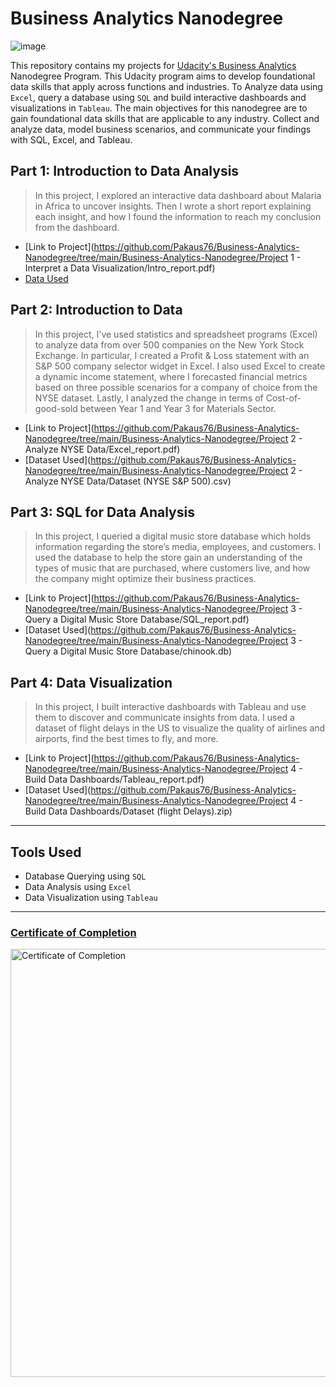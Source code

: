 # Business Analytics Nanodegree

![image](https://user-images.githubusercontent.com/86031983/175003761-99ee51cf-9900-45de-af49-9465279eaa39.png)

This repository contains my projects for [Udacity's Business Analytics](https://www.udacity.com/course/business-analytics-nanodegree--nd098) Nanodegree Program. This Udacity program aims to develop foundational data skills that apply across functions and industries. To Analyze data using `Excel`, query a database using `SQL` and build interactive dashboards and visualizations in `Tableau`. The main objectives for this nanodegree are to gain foundational data skills that are applicable to any industry. Collect and analyze data, model business scenarios, and communicate your findings with SQL, Excel, and Tableau. 


## Part 1: Introduction to Data Analysis


> In this project, I explored an interactive data dashboard about Malaria in Africa to uncover insights. Then I wrote a short report explaining each insight, and how I found the information to reach my conclusion from the dashboard.



- [Link to Project](https://github.com/Pakaus76/Business-Analytics-Nanodegree/tree/main/Business-Analytics-Nanodegree/Project 1 - Interpret a Data Visualization/Intro_report.pdf)
- [Data Used](https://public.tableau.com/views/MakeoverMonday34Malaria_0/MalariainAfrica?:embed=y&:showVizHome=no&:display_count=y&:display_static_image=y&:bootstrapWhenNotified=true
)

## Part 2: Introduction to Data
> In this project, I've used statistics and spreadsheet programs (Excel) to analyze data from over 500 companies on the New York Stock Exchange. In particular, I created a Profit & Loss statement with an S&P 500 company selector widget in Excel. I also used Excel to create a dynamic income statement, where I forecasted financial metrics based on three possible scenarios for a company of choice from the NYSE dataset. Lastly, I analyzed the change in terms of Cost-of-good-sold between Year 1 and Year 3 for Materials Sector.

- [Link to Project](https://github.com/Pakaus76/Business-Analytics-Nanodegree/tree/main/Business-Analytics-Nanodegree/Project 2 - Analyze NYSE Data/Excel_report.pdf)
- [Dataset Used](https://github.com/Pakaus76/Business-Analytics-Nanodegree/tree/main/Business-Analytics-Nanodegree/Project 2 - Analyze NYSE Data/Dataset (NYSE S&P 500).csv)

## Part 3: SQL for Data Analysis


> In this project, I queried a digital music store database which holds information regarding the store’s media, employees, and customers. I used the database to help the store gain an understanding of the types of music that are purchased, where customers live, and how the company might optimize their business practices.

- [Link to Project](https://github.com/Pakaus76/Business-Analytics-Nanodegree/tree/main/Business-Analytics-Nanodegree/Project 3 - Query a Digital Music Store Database/SQL_report.pdf)
- [Dataset Used](https://github.com/Pakaus76/Business-Analytics-Nanodegree/tree/main/Business-Analytics-Nanodegree/Project 3 - Query a Digital Music Store Database/chinook.db)

## Part 4: Data Visualization

> In this project, I built interactive dashboards with Tableau and use them to discover and communicate insights from data. I used a dataset of flight delays in the US to visualize the quality of airlines and airports, find the best times to fly, and more.

- [Link to Project](https://github.com/Pakaus76/Business-Analytics-Nanodegree/tree/main/Business-Analytics-Nanodegree/Project 4 - Build Data Dashboards/Tableau_report.pdf)
- [Dataset Used](https://github.com/Pakaus76/Business-Analytics-Nanodegree/tree/main/Business-Analytics-Nanodegree/Project 4 - Build Data Dashboards/Dataset (flight Delays).zip)

---
## Tools Used

- Database Querying using `SQL` 
- Data Analysis using `Excel` 
- Data Visualization using `Tableau`

---
### [Certificate of Completion](https://confirm.udacity.com/XCKD2HCD)

<img width="685" alt="Certificate of Completion" src="www.udacity.com/certificate/e/d4d900ac-a324-11ea-aa1d-fbcde351202b">




